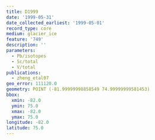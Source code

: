 ```yaml
---
title: D1999
date: '1999-05-31'
date_collected_earliest: '1999-05-01'
record_type: core
medium: glacier_ice
feature: '749'
description: ''
parameters:
  - Pb/isotopes
  - Sc/total
  - V/total
publications:
  - zheng_etal07
geo_error: 111120.0
geometry: POINT (-81.99999998858549 74.99999999581453)
bbox:
  xmin: -82.0
  ymin: 75.0
  xmax: -82.0
  ymax: 75.0
longitude: -82.0
latitude: 75.0
---
```

